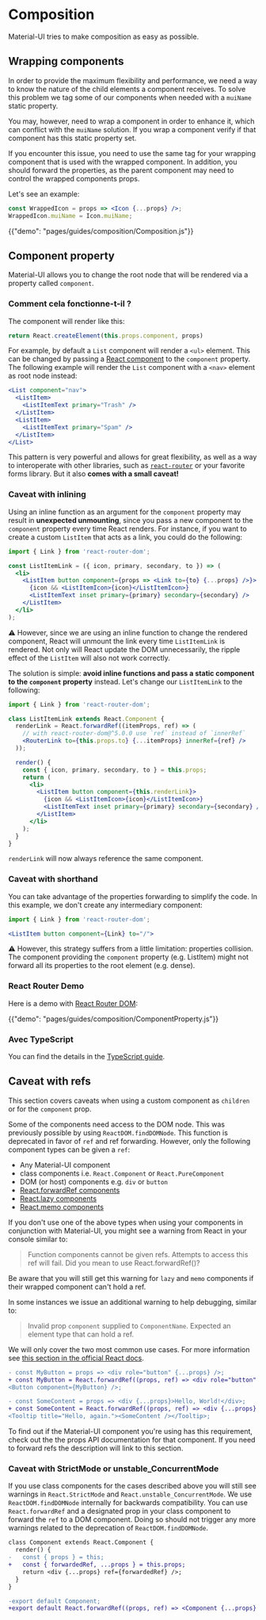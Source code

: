 # Composition

<p class="description">Material-UI tries to make composition as easy as possible.</p>

## Wrapping components

In order to provide the maximum flexibility and performance, we need a way to know the nature of the child elements a component receives. To solve this problem we tag some of our components when needed with a `muiName` static property.

You may, however, need to wrap a component in order to enhance it, which can conflict with the `muiName` solution. If you wrap a component verify if that component has this static property set.

If you encounter this issue, you need to use the same tag for your wrapping component that is used with the wrapped component. In addition, you should forward the properties, as the parent component may need to control the wrapped components props.

Let's see an example:

```jsx
const WrappedIcon = props => <Icon {...props} />;
WrappedIcon.muiName = Icon.muiName;
```

{{"demo": "pages/guides/composition/Composition.js"}}

## Component property

Material-UI allows you to change the root node that will be rendered via a property called `component`.

### Comment cela fonctionne-t-il ?

The component will render like this:

```js
return React.createElement(this.props.component, props)
```

For example, by default a `List` component will render a `<ul>` element. This can be changed by passing a [React component](https://reactjs.org/docs/components-and-props.html#function-and-class-components) to the `component` property. The following example will render the `List` component with a `<nav>` element as root node instead:

```jsx
<List component="nav">
  <ListItem>
    <ListItemText primary="Trash" />
  </ListItem>
  <ListItem>
    <ListItemText primary="Spam" />
  </ListItem>
</List>
```

This pattern is very powerful and allows for great flexibility, as well as a way to interoperate with other libraries, such as [`react-router`](#react-router-demo) or your favorite forms library. But it also **comes with a small caveat!**

### Caveat with inlining

Using an inline function as an argument for the `component` property may result in **unexpected unmounting**, since you pass a new component to the `component` property every time React renders. For instance, if you want to create a custom `ListItem` that acts as a link, you could do the following:

```jsx
import { Link } from 'react-router-dom';

const ListItemLink = ({ icon, primary, secondary, to }) => (
  <li>
    <ListItem button component={props => <Link to={to} {...props} />}>
      {icon && <ListItemIcon>{icon}</ListItemIcon>}
      <ListItemText inset primary={primary} secondary={secondary} />
    </ListItem>
  </li>
);
```

⚠️ However, since we are using an inline function to change the rendered component, React will unmount the link every time `ListItemLink` is rendered. Not only will React update the DOM unnecessarily, the ripple effect of the `ListItem` will also not work correctly.

The solution is simple: **avoid inline functions and pass a static component to the `component` property** instead. Let's change our `ListItemLink` to the following:

```jsx
import { Link } from 'react-router-dom';

class ListItemLink extends React.Component {
  renderLink = React.forwardRef((itemProps, ref) => (
    // with react-router-dom@^5.0.0 use `ref` instead of `innerRef`
    <RouterLink to={this.props.to} {...itemProps} innerRef={ref} />
  ));

  render() {
    const { icon, primary, secondary, to } = this.props;
    return (
      <li>
        <ListItem button component={this.renderLink}>
          {icon && <ListItemIcon>{icon}</ListItemIcon>}
          <ListItemText inset primary={primary} secondary={secondary} />
        </ListItem>
      </li>
    );
  }
}
```

`renderLink` will now always reference the same component.

### Caveat with shorthand

You can take advantage of the properties forwarding to simplify the code. In this example, we don't create any intermediary component:

```jsx
import { Link } from 'react-router-dom';

<ListItem button component={Link} to="/">
```

⚠️ However, this strategy suffers from a little limitation: properties collision. The component providing the `component` property (e.g. ListItem) might not forward all its properties to the root element (e.g. dense).

### React Router Demo

Here is a demo with [React Router DOM](https://github.com/ReactTraining/react-router):

{{"demo": "pages/guides/composition/ComponentProperty.js"}}

### Avec TypeScript

You can find the details in the [TypeScript guide](/guides/typescript/#usage-of-component-property).

## Caveat with refs

This section covers caveats when using a custom component as `children` or for the `component` prop.

Some of the components need access to the DOM node. This was previously possible by using `ReactDOM.findDOMNode`. This function is deprecated in favor of `ref` and ref forwarding. However, only the following component types can be given a `ref`:

- Any Material-UI component
- class components i.e. `React.Component` or `React.PureComponent`
- DOM (or host) components e.g. `div` or `button`
- [React.forwardRef components](https://reactjs.org/docs/react-api.html#reactforwardref)
- [React.lazy components](https://reactjs.org/docs/react-api.html#reactlazy)
- [React.memo components](https://reactjs.org/docs/react-api.html#reactmemo)

If you don't use one of the above types when using your components in conjunction with Material-UI, you might see a warning from React in your console similar to:

> Function components cannot be given refs. Attempts to access this ref will fail. Did you mean to use React.forwardRef()?

Be aware that you will still get this warning for `lazy` and `memo` components if their wrapped component can't hold a ref.

In some instances we issue an additional warning to help debugging, similar to:

> Invalid prop `component` supplied to `ComponentName`. Expected an element type that can hold a ref.

We will only cover the two most common use cases. For more information see [this section in the official React docs](https://reactjs.org/docs/forwarding-refs.html).

```diff
- const MyButton = props => <div role="button" {...props} />;
+ const MyButton = React.forwardRef((props, ref) => <div role="button" {...props} ref={ref} />);
<Button component={MyButton} />;
```

```diff
- const SomeContent = props => <div {...props}>Hello, World!</div>;
+ const SomeContent = React.forwardRef((props, ref) => <div {...props} ref={ref}>Hello, World!</div>);
<Tooltip title="Hello, again."><SomeContent /></Tooltip>;
```

To find out if the Material-UI component you're using has this requirement, check out the the props API documentation for that component. If you need to forward refs the description will link to this section.

### Caveat with StrictMode or unstable_ConcurrentMode

If you use class components for the cases described above you will still see warnings in `React.StrictMode` and `React.unstable_ConcurrentMode`. We use `ReactDOM.findDOMNode` internally for backwards compatibility. You can use `React.forwardRef` and a designated prop in your class component to forward the `ref` to a DOM component. Doing so should not trigger any more warnings related to the deprecation of `ReactDOM.findDOMNode`.

```diff
class Component extends React.Component {
  render() {
-   const { props } = this;
+   const { forwardedRef, ...props } = this.props;
    return <div {...props} ref={forwardedRef} />;
  }
}

-export default Component;
+export default React.forwardRef((props, ref) => <Component {...props} forwardedRef={ref} />);
```